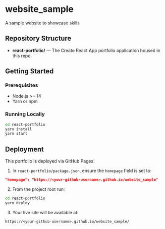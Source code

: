 # website_sample
A sample website to showcase skills

## Repository Structure

- **react-portfolio/** — The Create React App portfolio application housed in this repo.

## Getting Started

### Prerequisites

- Node.js >= 14
- Yarn or npm

### Running Locally
```bash
cd react-portfolio
yarn install
yarn start
```

## Deployment

This portfolio is deployed via GitHub Pages:

1. In `react-portfolio/package.json`, ensure the `homepage` field is set to:

```json
"homepage": "https://<your-github-username>.github.io/website_sample"
```
2. From the project root run:

```bash
cd react-portfolio
yarn deploy
```
3. Your live site will be available at:

```
https://<your-github-username>.github.io/website_sample/
```
